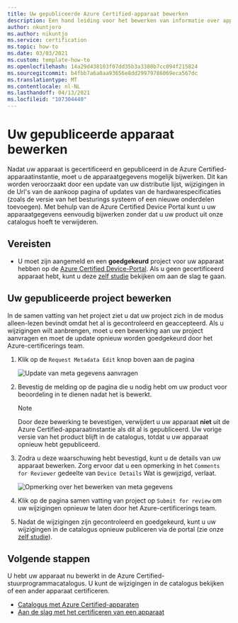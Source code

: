 ```yaml
---
title: Uw gepubliceerde Azure Certified-apparaat bewerken
description: Een hand leiding voor het bewerken van informatie over apparaten nadat u uw apparaat hebt gecertificeerd en gepubliceerd via het Azure Certified Device-programma.
author: nkuntjoro
ms.author: nikuntjo
ms.service: certification
ms.topic: how-to
ms.date: 03/03/2021
ms.custom: template-how-to
ms.openlocfilehash: 14a29d438103f07dd35b3a3380b7cc094f215824
ms.sourcegitcommit: b4fbb7a6a0aa93656e8dd29979786069eca567dc
ms.translationtype: MT
ms.contentlocale: nl-NL
ms.lasthandoff: 04/13/2021
ms.locfileid: "107304440"
---
```

# <a name="edit-your-published-device"></a>Uw gepubliceerde apparaat bewerken

Nadat uw apparaat is gecertificeerd en gepubliceerd in de Azure Certified-apparaatinstantie, moet u de apparaatgegevens mogelijk bijwerken. Dit kan worden veroorzaakt door een update van uw distributie lijst, wijzigingen in de Url's van de aankoop pagina of updates van de hardwarespecificaties (zoals de versie van het besturings systeem of een nieuwe onderdelen toevoegen). Met behulp van de Azure Certified Device Portal kunt u uw apparaatgegevens eenvoudig bijwerken zonder dat u uw product uit onze catalogus hoeft te verwijderen.

## <a name="prerequisites"></a>Vereisten

- U moet zijn aangemeld en een **goedgekeurd** project voor uw apparaat hebben op de [Azure Certified Device-Portal](https://certify.azure.com). Als u geen gecertificeerd apparaat hebt, kunt u deze [zelf studie](tutorial-01-creating-your-project.md) bekijken om aan de slag te gaan.

## <a name="editing-your-published-project"></a>Uw gepubliceerde project bewerken

In de samen vatting van het project ziet u dat uw project zich in de modus alleen-lezen bevindt omdat het al is gecontroleerd en geaccepteerd. Als u wijzigingen wilt aanbrengen, moet u een bewerking aan uw project aanvragen en moet de update opnieuw worden goedgekeurd door het Azure-certificerings team.

1. Klik op de `Request Metadata Edit` knop boven aan de pagina  

    ![Update van meta gegevens aanvragen](./media/images/request-metadata-edit.png)

1. Bevestig de melding op de pagina die u nodig hebt om uw product voor beoordeling in te dienen nadat het is bewerkt.
    > [!NOTE]
    > Door deze bewerking te bevestigen, verwijdert u uw apparaat **niet** uit de Azure Certified-apparaatinstantie als dit al is gepubliceerd. Uw vorige versie van het product blijft in de catalogus, totdat u uw apparaat opnieuw hebt gepubliceerd.

1. Zodra u deze waarschuwing hebt bevestigd, kunt u de details van uw apparaat bewerken. Zorg ervoor dat u een opmerking in het `Comments for Reviewer` gedeelte van `Device Details` Wat is gewijzigd, verlaat.

    ![Opmerking over het bewerken van meta gegevens](./media/images/edit-notes.png)

1. Klik op de pagina samen vatting van project op `Submit for review` om uw wijzigingen opnieuw te laten door het Azure-certificerings team.
1. Nadat de wijzigingen zijn gecontroleerd en goedgekeurd, kunt u uw wijzigingen in de catalogus opnieuw publiceren via de portal (zie onze [zelf studie](./tutorial-04-publishing-your-device.md)).

## <a name="next-steps"></a>Volgende stappen

U hebt uw apparaat nu bewerkt in de Azure Certified-stuurprogrammacatalogus. U kunt de wijzigingen in de catalogus bekijken of een ander apparaat certificeren.
- [Catalogus met Azure Certified-apparaten](https://devicecatalog.azure.com/)
- [Aan de slag met het certificeren van een apparaat](./tutorial-01-creating-your-project.md)
